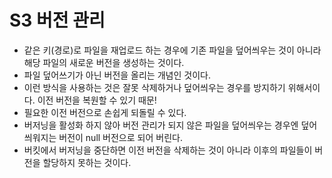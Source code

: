 # S3 버전 관리

- 같은 키(경로)로 파일을 재업로드 하는 경우에 기존 파일을 덮어씌우는 것이 아니라 해당 파일의 새로운 버전을 생성하는 것이다.
- 파일 덮어쓰기가 아닌 버전을 올리는 개념인 것이다.
- 이런 방식을 사용하는 것은 잘못 삭제하거나 덮어씌우는 경우를 방지하기 위해서이다. 이전 버전을 복원할 수 있기 때문!
- 필요한 이전 버전으로 손쉽게 되돌릴 수 있다.
- 버저닝을 활성화 하지 않아 버전 관리가 되지 않은 파일을 덮어씌우는 경우엔 덮어 씌워지는 버전이 null 버전으로 되어 버린다.
- 버킷에서 버저닝을 중단하면 이전 버전을 삭제하는 것이 아니라 이후의 파일들이 버전을 할당하지 못하는 것이다.